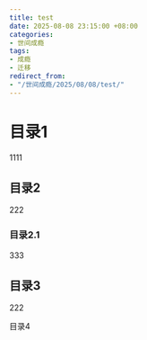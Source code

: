 ```yaml
---
title: test
date: 2025-08-08 23:15:00 +08:00
categories:
- 世间成瘾
tags:
- 成瘾
- 迁移
redirect_from:
- "/世间成瘾/2025/08/08/test/"
---
```


# 目录1

1111

## 目录2

222

### 目录2.1

333

## 目录3

222

目录4